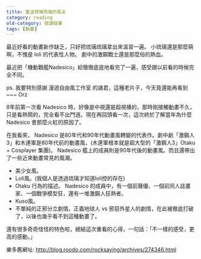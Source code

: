 ```yaml
---
title: 重溫珫璃珫璃的風采
category: reading
old-category: 閱讀隨筆
tags: [動畫]
---
```


最近好看的動畫新作缺乏，只好把琉璃琉璃拿出來溫習一遍。
小琉璃還是那麼萌啊，不愧是 loli 的代表性人物。
劇中的激鋼戰士還是那麼俗的熱血。

<!--more-->

最近把「機動戰艦Nadesico」給徹徹底底地看完了一遍，感受跟以前看的時候完全不同。

ps. 我要特別感謝 漫遊自由風工作室 的諸君，這種老片子，今天竟還能再看到~~~ Orz

8年前第一次看 Nadesico 時，好像是中視還是超視播的，那時剛接觸動畫不久，只是看熱鬧的，完全看不出門道。現在再回頭看一次，這次終於了解當年為什麼 Nadesico 會那麼火紅的原因了。

在我看來， Nadesico 是80年代和90年代動畫風轉變的代表作。劇中劇「激鋼人3」和木連軍是80年代前的動畫風，(木連軍根本就是超大型的「激鋼人3」Otaku + Cosplayer 集團)。 Nadesico 艦上的成員則是90年代後的動畫風。而且還帶出了一些近來動畫常見的風潮。

* 美少女風。
* Loli風。(我個人是透過琉璃才知道loli控的存在)
* Otaku 行為的描述。 Nadesico 的成員中，有一個前聲優、一個前同人誌畫家、一個戰爭模型狂，還有一堆激鋼人狂熱者。
* Kuso風。
* 不單純的正邪分立劇情。正義地球人 vs 邪惡外星人的劇情，在此被徹底打破了，以後也幾乎看不到這種動畫了。

還有很多奇奇怪怪的特色啦，總結這次重看的心得，一句話：「不一樣的感受，更高的感動。」

<div class="note">樂多舊網址: <a href="http://blog.roodo.com/rocksaying/archives/274346.html">http://blog.roodo.com/rocksaying/archives/274346.html</a></div>